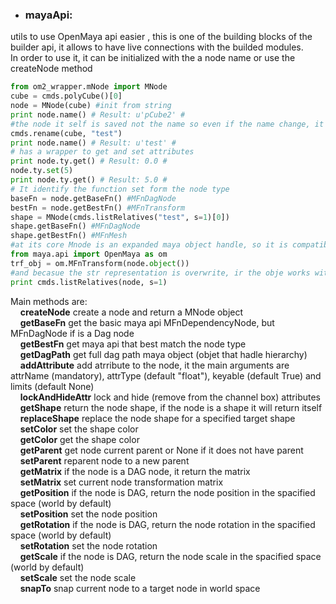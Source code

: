 + ### mayaApi: 
utils to use OpenMaya api easier , this is one of the building blocks of the builder api, it allows to have live connections with the builded modules.  
In order to use it, it can be initialized with the a node name or use the createNode method

``` python
from om2_wrapper.mNode import MNode
cube = cmds.polyCube()[0]
node = MNode(cube) #init from string
print node.name() # Result: u'pCube2' # 
#the node it self is saved not the name so even if the name change, it still working
cmds.rename(cube, "test") 
print node.name() # Result: u'test' # 
# has a wrapper to get and set attributes
print node.ty.get() # Result: 0.0 # 
node.ty.set(5)
print node.ty.get() # Result: 5.0 # 
# It identify the function set form the node type
baseFn = node.getBaseFn() #MFnDagNode
bestFn = node.getBestFn() #MFnTransform
shape = MNode(cmds.listRelatives("test", s=1)[0])
shape.getBaseFn() #MFnDagNode
shape.getBestFn() #MFnMesh
#at its core Mnode is an expanded maya object handle, so it is compatible with OpenMaya api 2.0
from maya.api import OpenMaya as om
trf_obj = om.MFnTransform(node.object())
#and becasue the str representation is overwrite, ir the obje works with maya comands as well
print cmds.listRelatives(node, s=1)
```
Main methods are:  
&nbsp;&nbsp;&nbsp;&nbsp;**createNode** create a node and return a MNode object  
&nbsp;&nbsp;&nbsp;&nbsp;**getBaseFn** get the basic maya api MFnDependencyNode, but MFnDagNode if is a Dag node  
&nbsp;&nbsp;&nbsp;&nbsp;**getBestFn** get maya api that best match the node type  
&nbsp;&nbsp;&nbsp;&nbsp;**getDagPath** get full dag path maya object (objet that hadle hierarchy)  
&nbsp;&nbsp;&nbsp;&nbsp;**addAttribute** add atrribute to the node, it the main arguments are attrName (mandatory), attrType (default "float"), keyable (default True) and limits (default None)  
&nbsp;&nbsp;&nbsp;&nbsp;**lockAndHideAttr** lock and hide (remove from the channel box) attributes  
&nbsp;&nbsp;&nbsp;&nbsp;**getShape** return the node shape, if the node is a shape it will return itself  
&nbsp;&nbsp;&nbsp;&nbsp;**replaceShape** replace the node shape for a specified target shape  
&nbsp;&nbsp;&nbsp;&nbsp;**setColor** set the shape color  
&nbsp;&nbsp;&nbsp;&nbsp;**getColor** get the shape color  
&nbsp;&nbsp;&nbsp;&nbsp;**getParent** get node current parent or None if it does not have parent  
&nbsp;&nbsp;&nbsp;&nbsp;**setParent** reparent node to a new parent  
&nbsp;&nbsp;&nbsp;&nbsp;**getMatrix** if the node is a DAG node, it return the matrix  
&nbsp;&nbsp;&nbsp;&nbsp;**setMatrix** set current node transformation matrix  
&nbsp;&nbsp;&nbsp;&nbsp;**getPosition** if the node is DAG, return the node position in the spacified space (world by default)  
&nbsp;&nbsp;&nbsp;&nbsp;**setPosition** set the node position  
&nbsp;&nbsp;&nbsp;&nbsp;**getRotation** if the node is DAG, return the node rotation in the spacified space (world by default)  
&nbsp;&nbsp;&nbsp;&nbsp;**setRotation** set the node rotation  
&nbsp;&nbsp;&nbsp;&nbsp;**getScale** if the node is DAG, return the node scale in the spacified space (world by default)  
&nbsp;&nbsp;&nbsp;&nbsp;**setScale** set the node scale  
&nbsp;&nbsp;&nbsp;&nbsp;**snapTo** snap current node to a target node in world space  
